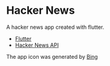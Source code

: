 # Hacker News

A hacker news app created with flutter.

- [Flutter](https://github.com/flutter/flutter)
- [Hacker News API](https://github.com/HackerNews/API)

The app icon was generated by [Bing](https://bing.com)

